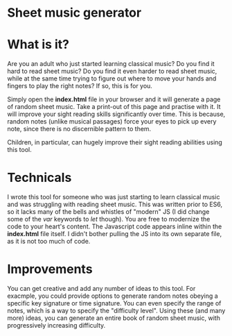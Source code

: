 # Sheet music generator

# What is it?

Are you an adult who just started learning classical music? Do you find it hard to read sheet music? Do you find it even harder to read sheet music, while at the same time trying to figure out where to move your hands and fingers to play the right notes? If so, this is for you.

Simply open the **index.html** file in your browser and it will generate a page of random sheet music. Take a print-out of this page and practise with it. It will improve your sight reading skills significantly over time. This is because, random notes (unlike musical passages) force your eyes to pick up every note, since there is no discernible pattern to them.

Children, in particular, can hugely improve their sight reading abilities using this tool.

# Technicals

I wrote this tool for someone who was just starting to learn classical music and was struggling with reading sheet music. This was written prior to ES6, so it lacks many of the bells and whistles of "modern" JS (I did change some of the *var* keywords to *let* though). You are free to modernize the code to your heart's content. The Javascript code appears inline within the **index.html** file itself. I didn't bother pulling the JS into its own separate file, as it is not too much of code.

# Improvements

You can get creative and add any number of ideas to this tool. For exacmple, you could provide options to generate random notes obeying a specific key signature or time signature. You can even specify the range of notes, which is a way to specify the "difficulty level". Using these (and many more) ideas, you can generate an entire book of random sheet music, with progressively increasing difficulty.
